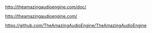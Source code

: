 <http://theamazingaudioengine.com/doc/>

<http://theamazingaudioengine.com/>

<https://github.com/TheAmazingAudioEngine/TheAmazingAudioEngine>
